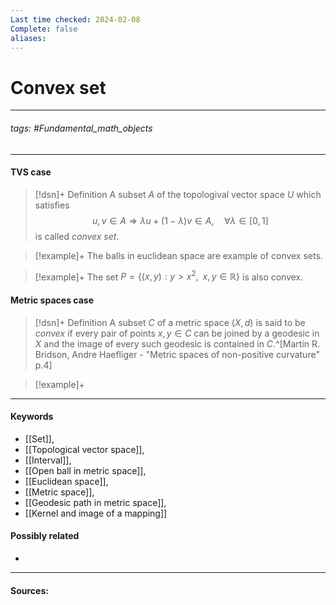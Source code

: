 ```yaml
---
Last time checked: 2024-02-08
Complete: false
aliases:
---
```

# Convex set
***
###### tags: #Fundamental_math_objects
***
#### TVS case
>[!dsn]+ Definition
>A subset $A$ of the topologival vector space $U$ which satisfies $$u,v\in A\Rightarrow\lambda u+(1-\lambda)v\in A,\quad\forall\lambda\in[0,1]$$ is called *convex set*.

>[!example]+
>The balls in euclidean space are example of convex sets. 

>[!example]+
>The set $P=\{(x,y):y>x^{2},\;\;x,y\in\mathbb{R}\}$ is also convex.

#### Metric spaces case
>[!dsn]+ Definition
>A subset $C$ of a metric space $(X,d)$ is said to be *convex* if every pair of points $x,y\in C$ can be joined by a geodesic in $X$ and the image of every such geodesic is contained in $C$.^[Martin R. Bridson, Andre Haefliger - "Metric spaces of non-positive curvature" p.4]

>[!example]+
>
***
#### Keywords
- [[Set]],
- [[Topological vector space]],
- [[Interval]],
- [[Open ball in metric space]],
- [[Euclidean space]],
- [[Metric space]],
- [[Geodesic path in metric space]],
- [[Kernel and image of a mapping]]
#### Possibly related
- 
***
#### Sources: